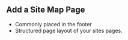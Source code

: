 ## Add a Site Map Page
- Commonly placed in the footer
- Structured page layout of your sites pages.